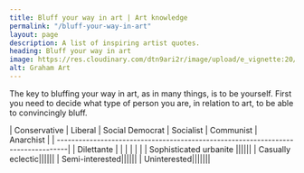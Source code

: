 ```yaml
---
title: Bluff your way in art | Art knowledge
permalink: "/bluff-your-way-in-art"
layout: page
description: A list of inspiring artist quotes.
heading: Bluff your way in art
image: https://res.cloudinary.com/dtn9ari2r/image/upload/e_vignette:20/e_make_transparent:10/v1533935898/DSC02898.jpg
alt: Graham Art
---
```


The key to bluffing your way in art, as in many things, is to be yourself. First you need to decide what type of person you are, in relation to art, to be able to convincingly bluff.

| Conservative | Liberal | Social Democrat | Socialist | Communist | Anarchist |
| ---------------------------------------------------------------------------------|
| Dilettante | | | | | |
| Sophisticated urbanite ||||||
| Casually eclectic||||||
| Semi-interested||||||
| Uninterested|||||||
